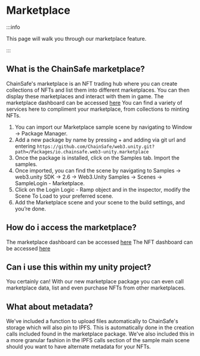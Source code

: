 ﻿---
slug: /current/marketplace
sidebar_position: 18
sidebar_label: Marketplace
---


# Marketplace

:::info

This page will walk you through our marketplace feature.

:::

## What is the ChainSafe marketplace?
ChainSafe's marketplace is an NFT trading hub where you can create collections of NFTs and list them into different marketplaces. You can then display these marketplaces and interact with them in game. The marketplace dashboard can be accessed [here](https://dashboard.gaming.chainsafe.io) You can find a variety of services here to compliment your marketplace, from collections to minting NFTs.

1. You can import our Marketplace sample scene by navigating to Window → Package Manager.
2. Add a new package by name by pressing + and adding via git url and entering `https://github.com/ChainSafe/web3.unity.git?path=/Packages/io.chainsafe.web3-unity.marketplace`
3. Once the package is installed, click on the Samples tab. Import the samples.
4. Once imported, you can find the scene by navigating to Samples → web3.unity SDK → 2.6 → Web3.Unity Samples → Scenes → SampleLogin - Marketplace.
5. Click on the Login Logic - Ramp object and in the inspector, modify the Scene To Load to your preferred scene.
6. Add the Marketplace scene and your scene to the build settings, and you’re done.

## How do i access the marketplace?
The marketplace dashboard can be accessed [here](https://dashboard.gaming.chainsafe.io/marketplaces)
The NFT dashboard can be accessed [here](https://dashboard.gaming.chainsafe.io/marketplaces)

## Can i use this within my unity project?
You certainly can! With our new marketplace package you can even call marketplace data, list and even purchase NFTs from other marketplaces.

## What about metadata?
We've included a function to upload files automatically to ChainSafe's storage which will also pin to IPFS. This is automatically done in the creation calls included found in the marketplace package. We've also included this in a more granular fashion in the IPFS calls section of the sample main scene should you want to have alternate metadata for your NFTs.
